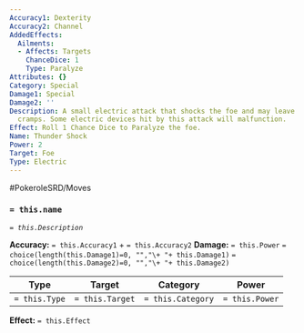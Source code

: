 ```yaml
---
Accuracy1: Dexterity
Accuracy2: Channel
AddedEffects:
  Ailments:
  - Affects: Targets
    ChanceDice: 1
    Type: Paralyze
Attributes: {}
Category: Special
Damage1: Special
Damage2: ''
Description: A small electric attack that shocks the foe and may leave it with muscular
  cramps. Some electric devices hit by this attack will malfunction.
Effect: Roll 1 Chance Dice to Paralyze the foe.
Name: Thunder Shock
Power: 2
Target: Foe
Type: Electric
---
```


#PokeroleSRD/Moves

### `= this.name` 
*`= this.Description`*

**Accuracy:** `= this.Accuracy1` + `= this.Accuracy2`
**Damage:** `= this.Power` `= choice(length(this.Damage1)=0, "","\+ "+ this.Damage1)` `= choice(length(this.Damage2)=0, "","\+ "+ this.Damage2)`

| Type          | Target          | Category          | Power          |
| ------------- | --------------- | ----------------  | -------------- |
| `= this.Type` | `= this.Target` | `= this.Category` | `= this.Power` | 

**Effect:** `= this.Effect`
